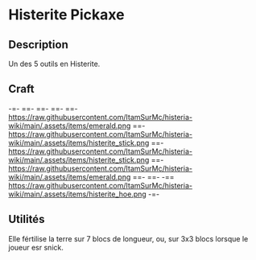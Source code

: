 # Histerite Pickaxe

## Description
Un des 5 outils en Histerite.

## Craft
-=-
==- 
==-
==-
==- https://raw.githubusercontent.com/ItamSurMc/histeria-wiki/main/.assets/items/emerald.png
==- https://raw.githubusercontent.com/ItamSurMc/histeria-wiki/main/.assets/items/histerite_stick.png
==- https://raw.githubusercontent.com/ItamSurMc/histeria-wiki/main/.assets/items/histerite_stick.png
==- https://raw.githubusercontent.com/ItamSurMc/histeria-wiki/main/.assets/items/emerald.png
==-
==-
-== https://raw.githubusercontent.com/ItamSurMc/histeria-wiki/main/.assets/items/histerite_hoe.png
-=-

## Utilités
Elle fértilise la terre sur 7 blocs de longueur, ou, sur 3x3 blocs lorsque le joueur esr snick.